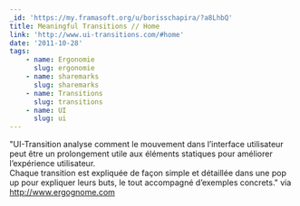 ```yaml
---
_id: 'https://my.framasoft.org/u/borisschapira/?a8LhbQ'
title: Meaningful Transitions // Home
link: 'http://www.ui-transitions.com/#home'
date: '2011-10-28'
tags:
    - name: Ergonomie
      slug: ergonomie
    - name: sharemarks
      slug: sharemarks
    - name: Transitions
      slug: transitions
    - name: UI
      slug: ui
---
```


<div class="markdown"><p>&quot;UI-Transition analyse comment le mouvement dans l’interface utilisateur peut être un prolongement utile aux éléments statiques pour améliorer l’expérience utilisateur.<br />
Chaque transition est expliquée de façon simple et détaillée dans une pop up pour expliquer leurs buts, le tout accompagné d’exemples concrets.&quot; via <a href="http://www.ergognome.com">http://www.ergognome.com</a>
</p></div>
